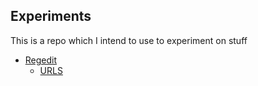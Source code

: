 ## Experiments

This is a repo which I intend to use to experiment on stuff

- [Regedit](regedit/)
  - [URLS](regedit/)
